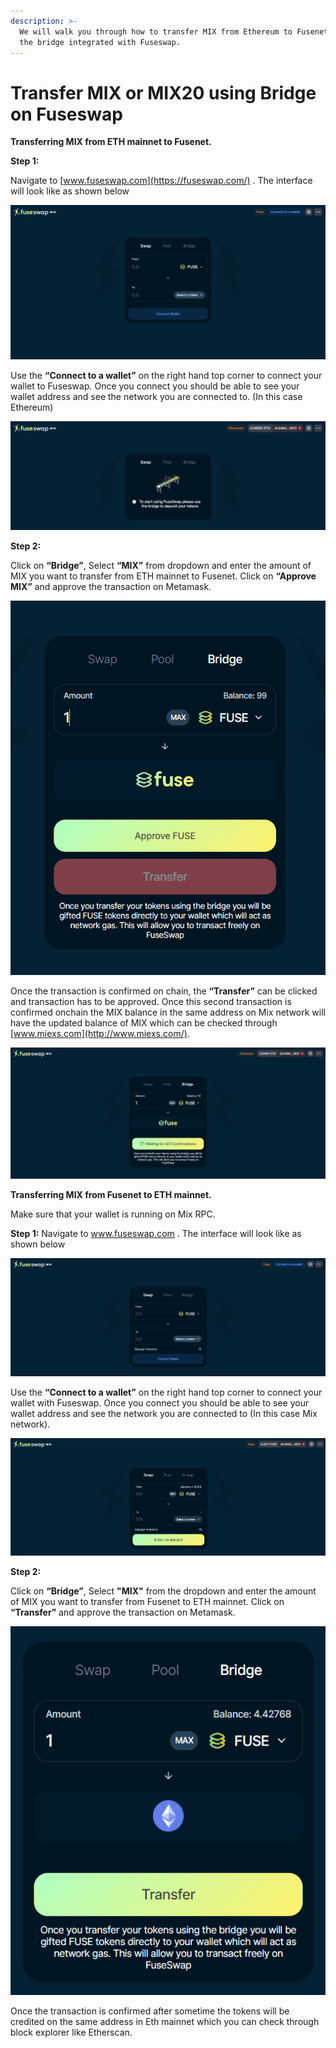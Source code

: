```yaml
---
description: >-
  We will walk you through how to transfer MIX from Ethereum to Fusenet using
  the bridge integrated with Fuseswap.
---
```


# Transfer MIX or MIX20 using Bridge on Fuseswap

**Transferring MIX from ETH mainnet to Fusenet.**

**Step 1:**

Navigate to [www.fuseswap.com](https://fuseswap.com/) . The interface will look like as shown below

![](../../.gitbook/assets/0%20%286%29.png)

Use the **“Connect to a wallet”** on the right hand top corner to connect your wallet to Fuseswap. Once you connect you should be able to see your wallet address and see the network you are connected to. \(In this case Ethereum\)

![](../../.gitbook/assets/1%20%289%29.png)

**Step 2:**

Click on **“Bridge”**, Select **“MIX”** from dropdown and enter the amount of MIX you want to transfer from ETH mainnet to Fusenet. Click on **“Approve MIX”** and approve the transaction on Metamask.

![](../../.gitbook/assets/2%20%289%29.png)

Once the transaction is confirmed on chain, the **“Transfer”** can be clicked and transaction has to be approved. Once this second transaction is confirmed onchain the MIX balance in the same address on Mix network will have the updated balance of MIX which can be checked through [www.miexs.com](http://www.miexs.com/). 

![](../../.gitbook/assets/3%20%288%29.png)

**Transferring MIX from Fusenet to ETH mainnet.**

Make sure that your wallet is running on Mix RPC.

**Step 1:** Navigate to www.fuseswap.com . The interface will look like as shown below

![](../../.gitbook/assets/4%20%289%29.png)

Use the **“Connect to a wallet”** on the right hand top corner to connect your wallet with Fuseswap. Once you connect you should be able to see your wallet address and see the network you are connected to \(In this case Mix network\).

![](../../.gitbook/assets/5%20%286%29.png)

**Step 2:**

Click on **“Bridge”**, Select **"MIX"** from the dropdown and enter the amount of MIX you want to transfer from Fusenet to ETH mainnet. Click on **“Transfer”** and approve the transaction on Metamask.

![](../../.gitbook/assets/6%20%287%29.png)

Once the transaction is confirmed after sometime the tokens will be credited on the same address in Eth mainnet which you can check through block explorer like Etherscan.

